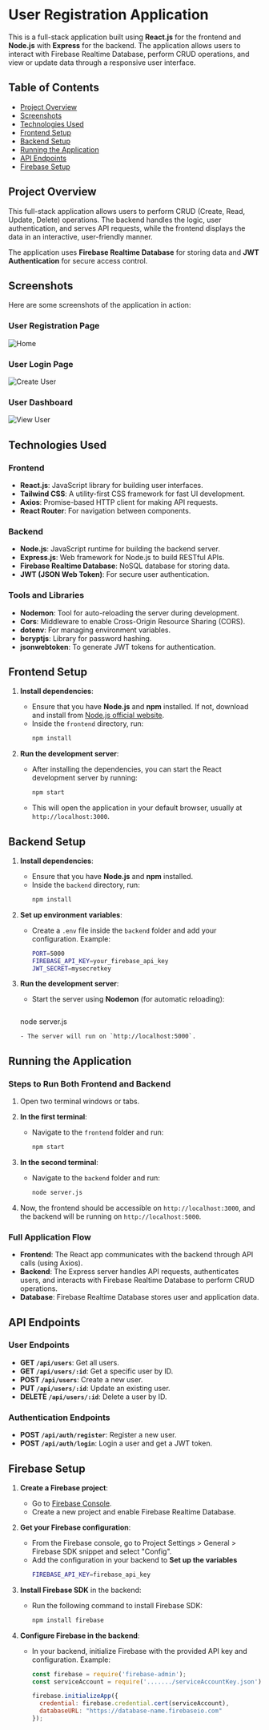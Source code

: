 
# User Registration Application

This is a full-stack application built using **React.js** for the frontend and **Node.js** with **Express** for the backend. The application allows users to interact with Firebase Realtime Database, perform CRUD operations, and view or update data through a responsive user interface.

## Table of Contents
- [Project Overview](#project-overview)
- [Screenshots](#Scrennshots)
- [Technologies Used](#technologies-used)
- [Frontend Setup](#frontend-setup)
- [Backend Setup](#backend-setup)
- [Running the Application](#running-the-application)
- [API Endpoints](#api-endpoints)
- [Firebase Setup](#firebase-setup)

## Project Overview
This full-stack application allows users to perform CRUD (Create, Read, Update, Delete) operations. The backend handles the logic, user authentication, and serves API requests, while the frontend displays the data in an interactive, user-friendly manner. 

The application uses **Firebase Realtime Database** for storing data and **JWT Authentication** for secure access control.

## Screenshots

Here are some screenshots of the application in action:

### User Registration Page
![Home](./1.jpg)

### User Login Page
![Create User](./2.jpg)

### User Dashboard
![View User](3.jpg)



## Technologies Used

### Frontend
- **React.js**: JavaScript library for building user interfaces.
- **Tailwind CSS**: A utility-first CSS framework for fast UI development.
- **Axios**: Promise-based HTTP client for making API requests.
- **React Router**: For navigation between components.

### Backend
- **Node.js**: JavaScript runtime for building the backend server.
- **Express.js**: Web framework for Node.js to build RESTful APIs.
- **Firebase Realtime Database**: NoSQL database for storing data.
- **JWT (JSON Web Token)**: For secure user authentication.

### Tools and Libraries
- **Nodemon**: Tool for auto-reloading the server during development.
- **Cors**: Middleware to enable Cross-Origin Resource Sharing (CORS).
- **dotenv**: For managing environment variables.
- **bcryptjs**: Library for password hashing.
- **jsonwebtoken**: To generate JWT tokens for authentication.

## Frontend Setup

1. **Install dependencies**:
   - Ensure that you have **Node.js** and **npm** installed. If not, download and install from [Node.js official website](https://nodejs.org/).
   - Inside the `frontend` directory, run:
     ```bash
     npm install
     ```

2. **Run the development server**:
   - After installing the dependencies, you can start the React development server by running:
     ```bash
     npm start
     ```
   - This will open the application in your default browser, usually at `http://localhost:3000`.


## Backend Setup

1. **Install dependencies**:
   - Ensure that you have **Node.js** and **npm** installed.
   - Inside the `backend` directory, run:
     ```bash
     npm install
     ```

2. **Set up environment variables**:
   - Create a `.env` file inside the `backend` folder and add your configuration. Example:
     ```bash
     PORT=5000
     FIREBASE_API_KEY=your_firebase_api_key
     JWT_SECRET=mysecretkey
     ```

3. **Run the development server**:
   - Start the server using **Nodemon** (for automatic reloading):
     ```bash
    node server.js
     ```
   - The server will run on `http://localhost:5000`.

## Running the Application

### Steps to Run Both Frontend and Backend

1. Open two terminal windows or tabs.

2. **In the first terminal**:
   - Navigate to the `frontend` folder and run:
     ```bash
     npm start
     ```

3. **In the second terminal**:
   - Navigate to the `backend` folder and run:
     ```bash
     node server.js
     ```

4. Now, the frontend should be accessible on `http://localhost:3000`, and the backend will be running on `http://localhost:5000`.

### Full Application Flow
- **Frontend**: The React app communicates with the backend through API calls (using Axios).
- **Backend**: The Express server handles API requests, authenticates users, and interacts with Firebase Realtime Database to perform CRUD operations.
- **Database**: Firebase Realtime Database stores user and application data.



## API Endpoints

### User Endpoints

- **GET `/api/users`**: Get all users.
- **GET `/api/users/:id`**: Get a specific user by ID.
- **POST `/api/users`**: Create a new user.
- **PUT `/api/users/:id`**: Update an existing user.
- **DELETE `/api/users/:id`**: Delete a user by ID.

### Authentication Endpoints

- **POST `/api/auth/register`**: Register a new user.
- **POST `/api/auth/login`**: Login a user and get a JWT token.




## Firebase Setup

1. **Create a Firebase project**:
   - Go to [Firebase Console](https://console.firebase.google.com/).
   - Create a new project and enable Firebase Realtime Database.

2. **Get your Firebase configuration**:
   - From the Firebase console, go to Project Settings > General > Firebase SDK snippet and select "Config".
   - Add the configuration in your backend to **Set up the variables** 
     ```bash
     FIREBASE_API_KEY=firebase_api_key
     ```

3. **Install Firebase SDK** in the backend:
   - Run the following command to install Firebase SDK:
     ```bash
     npm install firebase
     ```

4. **Configure Firebase in the backend**:
   - In your backend, initialize Firebase with the provided API key and configuration. Example:
     ```js
     const firebase = require('firebase-admin');
     const serviceAccount = require('......./serviceAccountKey.json');
     
     firebase.initializeApp({
       credential: firebase.credential.cert(serviceAccount),
       databaseURL: "https://database-name.firebaseio.com"
     });
     ```
